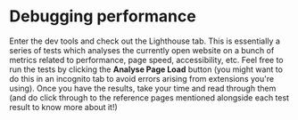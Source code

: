 # Debugging performance

Enter the dev tools and check out the Lighthouse tab. This is essentially a series of tests which analyses the currently open website on a bunch of metrics related to performance, page speed, accessibility, etc. Feel free to run the tests by clicking the **Analyse Page Load** button (you might want to do this in an incognito tab to avoid errors arising from extensions you're using). Once you have the results, take your time and read through them (and do click through to the reference pages mentioned alongside each test result to know more about it!)
